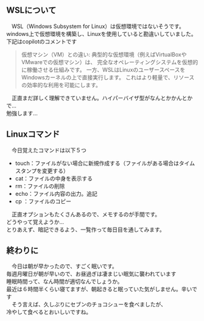 ## WSLについて
&emsp;WSL（Windows Subsystem for Linux）は仮想環境ではないそうです。  
windows上で仮想環境を構築し、Linuxを使用していると勘違いしていました。  
下記はcopilotのコメントです  
>仮想マシン（VM）との違い: 典型的な仮想環境（例えばVirtualBoxやVMwareでの仮想マシン）は、
>完全なオペレーティングシステムを仮想的に稼働させる仕組みです。
>一方、WSLはLinuxのユーザースペースをWindowsカーネルの上で直接実行します。
>これはより軽量で、リソースの効率的な利用を可能にします。

&emsp;正直まだ詳しく理解できていません。ハイパーバイザ型がなんとかかんとかで...  
勉強します...  

## Linuxコマンド
&emsp;今日覚えたコマンドは以下５つ   
- touch：ファイルがない場合に新規作成する（ファイルがある場合はタイムスタンプを変更する）  
- cat：ファイルの中身を表示する  
- rm：ファイルの削除  
- echo：ファイル内容の出力。追記
- cp ：ファイルのコピー

&emsp;正直オプションもたくさんあるので、メモするのが手間です。  
どうやって覚えようか...  
とりあえず、暗記できるよう、一覧作って毎日目を通してみます。  

## 終わりに
&emsp;今日は朝が早かったので、すごく眠いです。  
毎週月曜日が朝が早いので、お昼過ぎは凄まじい眠気に襲われています  
睡眠時間って、なん時間が適切なんでしょうか。  
最近は６時間半くらい寝てますが、朝起きると眠っていた気がしません。辛いです  
&emsp;そう言えば、久しぶりにセブンのチョコシューを食べましたが、  
冷やして食べるとおいしいですね。  
